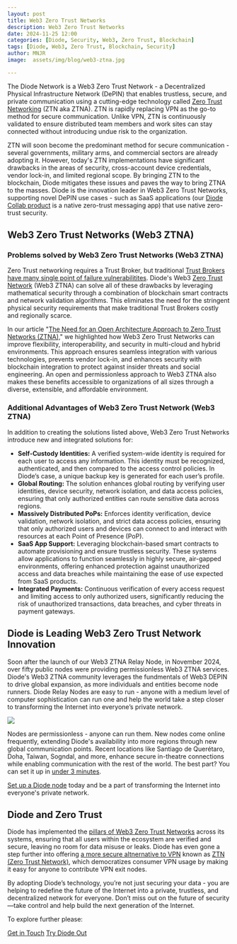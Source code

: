 ```yaml
---
layout: post
title: Web3 Zero Trust Networks
description: Web3 Zero Trust Networks
date: 2024-11-25 12:00
categories: [Diode, Security, Web3, Zero Trust, Blockchain]
tags: [Diode, Web3, Zero Trust, Blockchain, Security]
author: MNJR
image: 	assets/img/blog/web3-ztna.jpg

---
```

The Diode Network is a Web3 Zero Trust Network - a Decentralized Physical Infrastructure Network (DePIN) that enables trustless, secure, and private communication using a cutting-edge technology called [Zero Trust Networking](https://diode.io/blog/open-approach-to-ztna) (ZTN aka ZTNA). ZTN is rapidly replacing VPN as the go-to method for secure communication. Unlike VPN, ZTN is continuously validated to ensure distributed team members and work sites can stay connected without introducing undue risk to the organization. 

ZTN will soon become the predominant method for secure communication - several governments, military arms, and commercial sectors are already adopting it. However, today's ZTN implementations have significant drawbacks in the areas of security, cross-account device credentials, vendor lock-in, and limited regional scope.  By bringing ZTN to the blockchain, Diode mitigates these issues and paves the way to bring ZTNA to the masses.  Diode is the innovation leader in Web3 Zero Trust Networks, supporting novel DePIN use cases - such as SaaS applications (our [Diode Collab product](https://diode.io/products/collab) is a native zero-trust messaging app) that use native zero-trust security.  

## **Web3 Zero Trust Networks (Web3 ZTNA)**

### **Problems solved by Web3 Zero Trust Networks (Web3 ZTNA)**

Zero Trust networking requires a Trust Broker, but traditional [Trust Brokers have many single point of failure vulnerabilitites](https://diode.io/blog/trust-broker-security). Diode's Web3 [Zero Trust Network](https://diode.io/blog/open-approach-to-ztna) (Web3 ZTNA) can solve all of these drawbacks by leveraging mathematical security through a combination of blockchain smart contracts and network validation algorithms.  This eliminates the need for the stringent physical security requirements that make traditional Trust Brokers costly and regionally scarce.

In our article "[The Need for an Open Architecture Approach to Zero Trust Networks (ZTNA),](https://diode.io/blog/open-approach-to-ztna)" we highlighted how Web3 Zero Trust Networks can improve flexibility, interoperability, and security in multi-cloud and hybrid environments. This approach ensures seamless integration with various technologies, prevents vendor lock-in, and enhances security with blockchain integration to protect against insider threats and social engineering. An open and permissionless approach to Web3 ZTNA also makes these benefits accessible to organizations of all sizes through a diverse, extensible, and affordable environment.

### **Additional Advantages of Web3 Zero Trust Network (Web3 ZTNA)**

In addition to creating the solutions listed above, Web3 Zero Trust Networks introduce new and integrated solutions for: 

*   **Self-Custody Identities:** A verified system-wide identity is required for each user to access any information. This identity must be recognized, authenticated, and then compared to the access control policies. In Diode’s case, a unique backup key is generated for each user’s profile. 
*   **Global Routing:** The solution enhances global routing by verifying user identities, device security, network isolation, and data access policies, ensuring that only authorized entities can route sensitive data across regions.
*   **Massively Distributed PoPs:** Enforces identity verification, device validation, network isolation, and strict data access policies, ensuring that only authorized users and devices can connect to and interact with resources at each Point of Presence (PoP).
*   **SaaS App Support:** Leveraging blockchain-based smart contracts to automate provisioning and ensure trustless security. These systems allow applications to function seamlessly in highly secure, air-gapped environments, offering enhanced protection against unauthorized access and data breaches while maintaining the ease of use expected from SaaS products.
*   **Integrated Payments:** Continuous verification of every access request and limiting access to only authorized users, significantly reducing the risk of unauthorized transactions, data breaches, and cyber threats in payment gateways.

## **Diode is Leading Web3 Zero Trust Network Innovation**

Soon after the launch of our Web3 ZTNA Relay Node, in November 2024, over fifty public nodes were providing permissionless Web3 ZTNA services.  Diode's Web3 ZTNA community leverages the fundmentals of Web3 DEPIN to drive global expansion, as more individuals and entities become node runners. Diode Relay Nodes are easy to run - anyone with a medium level of computer sophistication can run one and help the world take a step closer to transforming the Internet into everyone’s private network. 

![](https://lh7-rt.googleusercontent.com/docsz/AD_4nXclpVJU1KxeM8ZYFjVHcsGKB65zzqLrq0oYuZRaQ_kZGRJB18_OesvCc0sHTykwtD1FsPC6S6ggiueijIJSH6k99zExLzZ-0m7BDc0sa_Q9zQMFKS50SoAjVnVbOS8neROmKeRzQA?key=CI2YT0C6jsOjJAarGeDOFlcY)

Nodes are permissionless - anyone can run them.  New nodes come online frequently, extending Diode's availability into more regions through new global communication points. Recent locations like Santiago de Querétaro, Doha, Taiwan, Sogndal, and more, enhance secure in-theatre connections while enabling communication with the rest of the world. The best part? You can set it up in [under 3 minutes](https://www.youtube.com/watch?v=Klh6KK_wNAM&t=8s). 

[Set up a Diode node](https://network.docs.diode.io/docs/) today and be a part of transforming the Internet into everyone's private network. 


## **Diode and Zero Trust**

Diode has implemented the [pillars of Web3 Zero Trust Networks](https://diode.io/blog/pillars-of-zero-trust) across its systems, ensuring that all users within the ecosystem are verified and secure, leaving no room for data misuse or leaks. Diode has even gone a step further into offering [a more secure altnernative to VPN](https://diode.io/blog/does-vpn-protect-my-information) known as [ZTN (Zero Trust Network)](https://app.docs.diode.io/docs/features/regional-tunnels/), which democratizes consumer VPN usage by making it easy for anyone to contribute VPN exit nodes. 

By adopting Diode’s technology, you’re not just securing your data - you are helping to redefine the future of the Internet into a private, trustless, and decentralized network for everyone. Don’t miss out on the future of security—take control and help build the next generation of the Internet.

To explore further please:
<div class="story__buttons">
  <a href="{{"https://contactdiode.paperform.co"}}" class="btn" target="">Get in Touch</a>
  <a href="#download-app" class="btn popup-open" target="">Try Diode Out</a>
</div>

